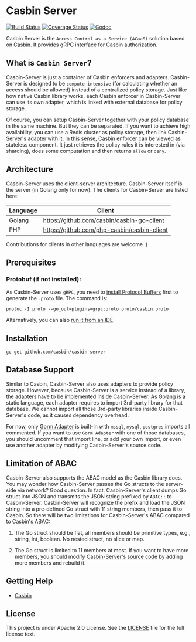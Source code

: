 Casbin Server
====

[![Build Status](https://travis-ci.org/casbin/casbin-server.svg?branch=master)](https://travis-ci.org/casbin/casbin-server)
[![Coverage Status](https://coveralls.io/repos/github/casbin/casbin-server/badge.svg?branch=master)](https://coveralls.io/github/casbin/casbin-server?branch=master)
[![Godoc](https://godoc.org/github.com/casbin/casbin-server?status.svg)](https://godoc.org/github.com/casbin/casbin-server)

Casbin Server is the ``Access Control as a Service (ACaaS)`` solution based on [Casbin](https://github.com/casbin/casbin). It provides [gRPC](https://grpc.io/) interface for Casbin authorization.

## What is ``Casbin Server``?

Casbin-Server is just a container of Casbin enforcers and adapters. Casbin-Server is designed to be ``compute-intensive`` (for calculating whether an access should be allowed) instead of a centralized policy storage. Just like how native Casbin library works, each Casbin enforcer in Casbin-Server can use its own adapter, which is linked with external database for policy storage.

Of course, you can setup Casbin-Server together with your policy database in the same machine. But they can be separated. If you want to achieve high availability, you can use a Redis cluster as policy storage, then link Casbin-Server's adapter with it. In this sense, Casbin enforcer can be viewed as stateless component. It just retrieves the policy rules it is interested in (via sharding), does some computation and then returns ``allow`` or ``deny``.

## Architecture

Casbin-Server uses the client-server architecture. Casbin-Server itself is the server (in Golang only for now). The clients for Casbin-Server are listed here:

Language | Client
----|----
Golang | https://github.com/casbin/casbin-go-client
PHP | https://github.com/php-casbin/casbin-client

Contributions for clients in other languages are welcome :)

## Prerequisites

### Protobuf (if not installed):

As Casbin-Server uses ``gRPC``, you need to [install Protocol Buffers](https://github.com/golang/protobuf#installation) first to generate the ``.proto`` file. The command is:

```
protoc -I proto --go_out=plugins=grpc:proto proto/casbin.proto
```

Alternatively, you can also [run it from an IDE](https://github.com/casbin/casbin-server/blob/6b46c48c8845dc1b8021f2872be08b8e1a62b092/main.go#L15).

## Installation

    go get github.com/casbin/casbin-server

## Database Support

Similar to Casbin, Casbin-Server also uses adapters to provide policy storage. However, because Casbin-Server is a service instead of a library, the adapters have to be implemented inside Casbin-Server. As Golang is a static language, each adapter requires to import 3rd-party library for that database. We cannot import all those 3rd-party libraries inside Casbin-Server's code, as it causes dependency overhead.

For now, only [Gorm Adapter](https://github.com/casbin/casbin-server/blob/master/server/adapter.go) is built-in with ``mssql``, ``mysql``, ``postgres`` imports all commented. If you want to use ``Gorm Adapter`` with one of those databases, you should uncomment that import line, or add your own import, or even use another adapter by modifying Casbin-Server's source code.

## Limitation of ABAC

Casbin-Server also supports the ABAC model as the Casbin library does. You may wonder how Casbin-Server passes the Go structs to the server-side via network? Good question. In fact, Casbin-Server's client dumps Go struct into JSON and transmits the JSON string prefixed by ``ABAC::`` to Casbin-Server. Casbin-Server will recognize the prefix and load the JSON string into a pre-defined Go struct with 11 string members, then pass it to Casbin. So there will be two limitations for Casbin-Server's ABAC compared to Casbin's ABAC:

1. The Go struct should be flat, all members should be primitive types, e.g., string, int, boolean. No nested struct, no slice or map.

2. The Go struct is limited to 11 members at most. If you want to have more members, you should modify [Casbin-Server's source code](https://github.com/casbin/casbin-server/blob/5e21d10e863c7d8461f951417eb1c63fa00204fb/server/abac.go#L27-L40) by adding more members and rebuild it.

## Getting Help

- [Casbin](https://github.com/casbin/casbin)

## License

This project is under Apache 2.0 License. See the [LICENSE](LICENSE) file for the full license text.
